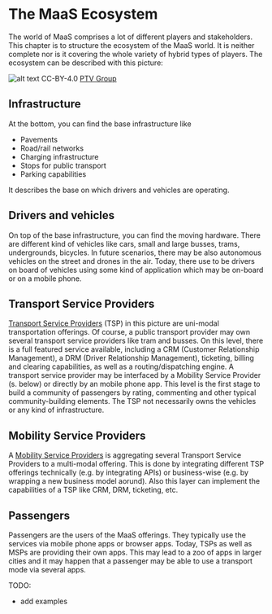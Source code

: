 # The MaaS Ecosystem

The world of MaaS comprises a lot of different players and stakeholders. This chapter is to structure the ecosystem of the MaaS world. It is neither complete nor is it covering the whole variety of hybrid types of players. The ecosystem can be described with this picture:


![alt text](https://github.com/maas-alliance/guide/blob/master/resources/MaaS_Ecosystem_v0.jpg "The MaaS Ecosystem")
CC-BY-4.0 [PTV Group](https://www.ptvgroup.com)

## Infrastructure

At the bottom, you can find the base infrastructure like
* Pavements
* Road/rail networks
* Charging infrastructure
* Stops for public transport
* Parking capabilities

It describes the base on which drivers and vehicles are operating. 

## Drivers and vehicles

On top of the base infrastructure, you can find the moving hardware. There are different kind of vehicles like cars, small and large busses, trams, undergrounds, bicycles. In future scenarios, there may be also autonomous vehicles on the street and drones in the air. Today, there use to be drivers on board of vehicles using some kind of application which may be on-board or on a mobile phone. 

## Transport Service Providers

[Transport Service Providers](introduction.md) (TSP) in this picture are uni-modal transportation offerings. Of course, a public transport provider may own several transport service providers like tram and busses. On this level, there is a full featured service available, including a CRM (Customer Relationship Management), a DRM (Driver Relationship Management), ticketing, billing and clearing capabilities, as well as a routing/dispatching engine. A transport service provider may be interfaced by a Mobility Service Provider (s. below) or directly by an mobile phone app. This level is the first stage to build a community of passengers by rating, commenting and other typical community-building elements.
The TSP not necessarily owns the vehicles or any kind of infrastructure. 

## Mobility Service Providers

A [Mobility Service Providers](mobility-as-a-service-providers/introduction.md) is aggregating several Transport Service Providers to a multi-modal offering. This is done by integrating different TSP offerings technically (e.g. by integrating APIs) or business-wise (e.g. by wrapping a new business model aorund). 
Also this layer can implement the capabilities of a TSP like CRM, DRM, ticketing, etc. 

## Passengers

Passengers are the users of the MaaS offerings. They typically use the services via mobile phone apps or browser apps. Today, TSPs as well as MSPs are providing their own apps. This may lead to a zoo of apps in larger cities and it may happen that a passenger may be able to use a transport mode via several apps.

TODO:
* add examples

